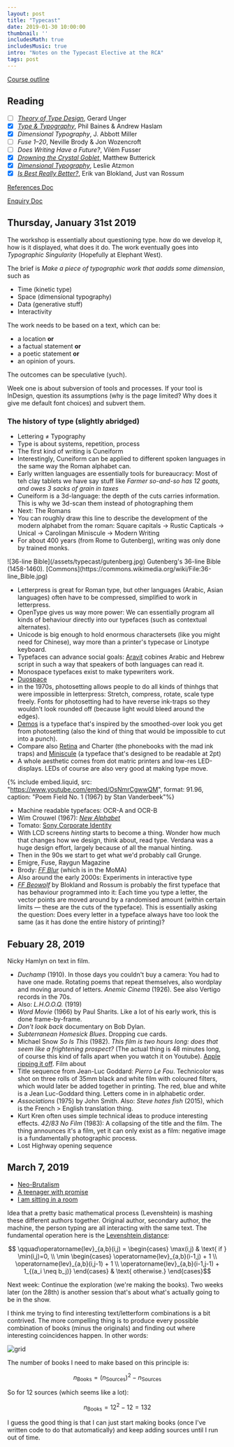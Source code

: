 ```yaml
---
layout: post
title: "Typecast"
date: 2019-01-30 10:00:00
thumbnail: ''
includesMath: true
includesMusic: true
intro: "Notes on the Typecast Elective at the RCA"
tags: post
---
```


[Course outline](http://rcade.rca.ac.uk/pluginfile.php/69316/mod_resource/content/3/Expanded%20Practice%20-%20Spring%20Term%202019.pdf)

## Reading
- [ ] *[Theory of Type Design](https://www.amazon.co.uk/Theory-Type-Design-Gerard-Unger/dp/9462084408/ref=sr_1_1?ie=UTF8&qid=1549217495&sr=8-1&keywords=Theory+of+Type+Design)*, Gerard Unger
- [x] *[Type & Typography](http://library.rca.ac.uk/client/2015/search/results?qu=Type+%26+Typography&te=ILS#)*, Phil Baines & Andrew Haslam
- [x] *Dimensional Typography*, J. Abbott Miller
- [ ] *Fuse 1–20*, Neville Brody & Jon Wozencroft
- [ ] *Does Writing Have a Future?*, Vilém Fusser
- [x] *[Drowning the Crystal Goblet](https://practicaltypography.com/drowning-the-crystal-goblet.html)*, Matthew Butterick
- [x] *[Dimensional Typography](http://www.eyemagazine.com/blog/post/dimensional-typography)*, Leslie Atzmon
- [x] *[Is Best Really Better?](http://letterror.com/articles/is-best-really-better.html)*, Erik van Blokland, Just van Rossum

[References Doc](https://docs.google.com/document/d/1ENURWyF-r-HDoEKIpoMzVs1wMuL6cijbLwurojOYcM8/edit)

[Enquiry Doc](https://docs.google.com/document/d/14aemrAxaS6A9qcnpsV8QG-AJRa4DZpghiX0tYCDIYtY/edit)

## Thursday, January 31st 2019

The workshop is essentially about questioning type. how do we develop it, how is it displayed, what does it do. The work eventually goes into *Typographic Singularity* (Hopefully at Elephant West).

The brief is *Make a piece of typographic work that aadds some dimension*, such as

- Time (kinetic type)
- Space (dimensional typography)
- Data (generative stuff)
- Interactivity

The work needs to be based on a text, which can be:
 
- a location **or**
- a factual statement **or**
- a poetic statement **or**
- an opinion of yours.

The outcomes can be speculative (yuch).

Week one is about subversion of tools and processes. If your tool is InDesign, question its assumptions (why is the page limited? Why does it give me default font choices) and subvert them.

### The history of type (slightly abridged)

- Lettering ≠ Typography
- Type is about systems, repetition, process
- The first kind of writing is Cuneiform
- Interestingly, Cuneiform can be applied to different spoken languages in the same way the Roman alphabet can.
- Early written languages are essentially tools for bureaucracy: Most of teh clay tablets we have say stuff like *Farmer so-and-so has 12 goats, and owes 3 sacks of grain in taxes*
- Cuneiform is a 3d-language: the depth of the cuts carries information. This is why we 3d-scan them instead of photographing them
- Next: The Romans
- You can roughly draw this line to describe the development of the modern alphabet from the roman: Square capitals → Rustic Capticals → Unical → Carolingan Miniscule → Modern Writing
- For about 400 years (from Rome to Gutenberg), writing was only done by trained monks.

<div class='full' markdown='1'>
![36-line Bible](/assets/typecast/gutenberg.jpg)
Gutenberg's 36-line Bible (1458-1460). [Commons](https://commons.wikimedia.org/wiki/File:36-line_Bible.jpg)
</div>

- Letterpress is great for Roman type, but other languages (Arabic, Asian languages) often have to be compressed, simplified to work in letterpress.
- OpenType gives us way more power: We can essentially program all kinds of behaviour directly into our typefaces (such as contextual alternates).
- Unicode is big enough to hold enormous charactersets (like you might need for Chinese), way more than a printer's typecase or Linotype keyboard.
- Typefaces can advance social goals: [Aravit](https://www.aravrit.com/) cobines Arabic and Hebrew script in such a way that speakers of both languages can read it.
- Monospace typefaces exist to make typewriters work.
- [Duospace](https://ia.net/topics/in-search-of-the-perfect-writing-font)
- in the 1970s, photosetting allows people to do all kinds of thinhgs that were impossible in letterpress: Stretch, compress, rotate, scale type freely. Fonts for photosetting had to have reverse ink-traps so they wouldn't look rounded off (because light would bleed around the edges).
- [Demos](https://typographica.org/typeface-reviews/demos-next/) is a typeface that's inspired by the smoothed-over look you get from photosetting (also the kind of thing that would be impossible to cut into a punch).
- Compare also [Retina](https://frerejones.com/families/retina) and Charter (the phonebooks with the mad ink traps) and [Miniscule](https://typographica.org/typeface-reviews/minuscule/) (a typeface that's designed to be readable at 2pt)
- A whole aesthetic comes from dot matric printers and low-res LED-displays. LEDs of course are also very good at making type move.

{% include embed.liquid, src: "https://www.youtube.com/embed/OsNmrCgwwQM", format: 91.96, caption: "Poem Field No. 1 (1967) by Stan Vanderbeek"%}

- Machine readable typefaces: OCR-A and OCR-B
- Wim Crouwel (1967): *[New Alphabet](https://www.moma.org/collection/works/139322)*
- Tomato: [Sony Corporate Identity](https://vimeo.com/239379931)
- With LCD screens *hinting* starts to become a thing. Wonder how much that changes how we design, think about, read type. Verdana was a huge design effort, largely because of all the manual hinting.
- Then in the 90s we start to get what we'd probably call Grunge.
- Emigre, Fuse, Raygun Magazine
- Brody: *[FF Blur](https://www.moma.org/collection/works/139325)* (which is in the MoMA)
- Also around the early 2000s: Experiments in interactive type
- *[FF Beowolf](https://www.moma.org/collection/works/139326)* by Blokland and Rossum is probably the first typeface that has behaviour programmed into it: Each time you type a letter, the vector points are moved around by a randomised amount (within certain limits — these are the cuts of the typeface). This is essentially asking the question: Does every letter in a typeface always have too look the same (as it has done the entire history of printing)?

## Febuary 28, 2019

Nicky Hamlyn on text in film.

- *Duchamp* (1910). In those days you couldn't buy a camera: You had to have one made. Rotating poems that repeat themselves, also wordplay and moving around of letters. *Anemic Cinema* (1926). See also Vertigo records in the 70s.
- Also: *L.H.O.O.Q.* (1919)
- *Word Movie* (1966) by Paul Sharits. Like a lot of his early work, this is done frame-by-frame.
- *Don't look back* documentary on Bob Dylan.
- *Subterranean Homesick Blues*. Dropping cue cards.
- Michael Snow *So Is This* (1982). *This film is two hours long: does that seem like a frightening prospect?* (The actual thing is 48 minutes long, of course this kind of falls apart when you watch it on Youtube). [Apple ripping it off](https://www.youtube.com/watch?v=iol8n3m88SA). Film about 
- Title sequence from Jean-Luc Goddard: *Pierro Le Fou*. Technicolor was shot on three rolls of 35mm black and white film with coloured filters, which would later be added together in printing. The red, blue and white is a Jean Luc-Goddard thing. Letters come in in alphabetic order.
- *Associations* (1975) by John Smith. Also: *Steve hates fish* (2015), which is the French > English translation thing.
- Kurt Kren often uses simple technical ideas to produce interesting effects. *42/83 No Film* (1983): A collapsing of the title and the film. The thing announces it's a film, yet it can only exist as a film: negative image is a fundamentally photographic process.
- Lost Highway opening sequence

## March 7, 2019

- [Neo-Brutalism](http://images.adsttc.com/media/images/58f5/63e3/e58e/cea0/5200/0057/newsletter/seoul-neo-brutalist-02.jpg?1492476891)
- [A teenager with promise](https://www.wmagazine.com/gallery/michael-brown-new-york-times-posters-alexandra-bell-brooklyn/all)
- [I am sitting in a room](https://en.wikipedia.org/wiki/I_Am_Sitting_in_a_Room)

Idea that a pretty basic mathematical process (Levenshtein) is mashing these different authors together. Original author, secondary author, the machine, the person typing are all interacting with the same text. The fundamental operation here is the [Levenshtein distance](https://en.wikipedia.org/wiki/Levenshtein_distance):


$$ \qquad\operatorname{lev}_{a,b}(i,j) = \begin{cases}
  \max(i,j) & \text{ if } \min(i,j)=0, \\
  \min \begin{cases}
          \operatorname{lev}_{a,b}(i-1,j) + 1 \\
          \operatorname{lev}_{a,b}(i,j-1) + 1 \\
          \operatorname{lev}_{a,b}(i-1,j-1) + 1_{(a_i \neq b_j)}
       \end{cases} & \text{ otherwise.}
\end{cases}$$

Next week: Continue the exploration (we're making the books). Two weeks later (on the 28th) is another session that's about what's actually going to be in the show.

I think me trying to find interesting text/letterform combinations is a bit contrived. The more compelling thing is to produce every possible combination of books (minus the originals) and finding out where interesting coincidences happen. In other words:

![grid](/assets/typecast/grid.svg)

The number of books I need to make based on this principle is:

$$n_{\text{Books}} = (n_{\text{Sources}})^2 - n_{\text{Sources}} $$

So for 12 sources (which seems like a lot):

$$n_{\text{Books}} = 12^2 - 12 = 132$$

I guess the good thing is that I can just start making books (once I've written code to do that automatically) and keep adding sources until I run out of time.